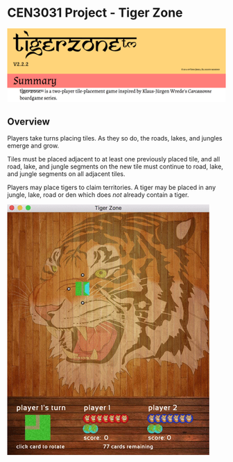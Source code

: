 # CEN3031 Project - Tiger Zone

 ![alt tag](images/descrip.png)

<!--- and
[How To Play](https://github.com/thomas1242/Tiger-Zone/blob/master/Game Rules/TigerZone - Tournament Rules v2.2.pdf)
-->

## Overview

Players take turns placing tiles. As they so do, the roads, lakes, and jungles emerge and grow.

Tiles must be placed adjacent to at least one previously placed tile, and all road, lake, and jungle segments on the new tile must continue to road, lake, and jungle segments on all adjacent tiles.  

Players may place tigers to claim territories. A tiger may be placed in any jungle, lake, road or den which does *not* already contain a tiger.

 ![alt tag](images/demoCroc_fast.gif)



